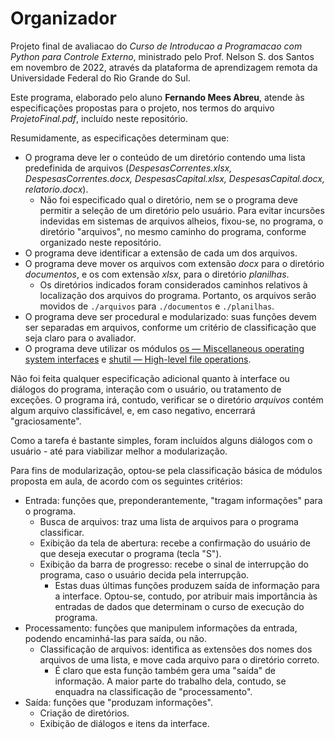 # Organizador
Projeto final de avaliacao do *Curso de Introducao a Programacao com Python para Controle Externo*, ministrado pelo Prof. Nelson S. dos Santos em novembro de 2022, através da plataforma de aprendizagem remota da Universidade Federal do Rio Grande do Sul.

Este programa, elaborado pelo aluno **Fernando Mees Abreu**, atende às especificações propostas para o projeto, nos termos do arquivo *ProjetoFinal.pdf*, incluído neste repositório.

Resumidamente, as especificações determinam que:
- O programa deve ler o conteúdo de um diretório contendo uma lista predefinida de arquivos (*DespesasCorrentes.xlsx, DespesasCorrentes.docx, DespesasCapital.xlsx, DespesasCapital.docx, relatorio.docx*).
  - Não foi especificado qual o diretório, nem se o programa deve permitir a seleção de um diretório pelo usuário. Para evitar incursões indevidas em sistemas de arquivos alheios, fixou-se, no programa, o diretório "arquivos", no mesmo caminho do programa, conforme organizado neste repositório.
- O programa deve identificar a extensão de cada um dos arquivos.
- O programa deve mover os arquivos com extensão *docx* para o diretório *documentos*, e os com extensão *xlsx*, para o diretório *planilhas*.
  - Os diretórios indicados foram considerados caminhos relativos à localização dos arquivos do programa. Portanto, os arquivos serão movidos de `./arquivos` para `./documentos` e `./planilhas`.
- O programa deve ser procedural e modularizado: suas funções devem ser separadas em arquivos, conforme um critério de classificação que seja claro para o avaliador.
- O programa deve utilizar os módulos [os — Miscellaneous operating system interfaces](https://docs.python.org/3/library/os.html) e [shutil — High-level file operations](https://docs.python.org/3/library/shutil.html).

Não foi feita qualquer especificação adicional quanto à interface ou diálogos do programa, interação com o usuário, ou tratamento de exceções. O programa irá, contudo, verificar se o diretório *arquivos* contém algum arquivo classificável, e, em caso negativo, encerrará "graciosamente".

Como a tarefa é bastante simples, foram incluídos alguns diálogos com o usuário - até para viabilizar melhor a modularização.

Para fins de modularização, optou-se pela classificação básica de módulos proposta em aula, de acordo com os seguintes critérios:
- Entrada: funções que, preponderantemente, "tragam informações" para o programa.
  - Busca de arquivos: traz uma lista de arquivos para o programa classificar.
  - Exibição da tela de abertura: recebe a confirmação do usuário de que deseja executar o programa (tecla "S").
  - Exibição da barra de progresso: recebe o sinal de interrupção do programa, caso o usuário decida pela interrupção.
    - Estas duas últimas funções produzem saída de informação para a interface. Optou-se, contudo, por atribuir mais importância às entradas de dados que determinam o curso de execução do programa.
- Processamento: funções que manipulem informações da entrada, podendo encaminhá-las para saída, ou não.
  - Classificação de arquivos: identifica as extensões dos nomes dos arquivos de uma lista, e move cada arquivo para o diretório correto.
    - É claro que esta função também gera uma "saída" de informação. A maior parte do trabalho dela, contudo, se enquadra na classificação de "processamento".
- Saída: funções que "produzam informações".
  - Criação de diretórios.
  - Exibição de diálogos e itens da interface.
